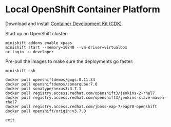 # Local OpenShift Container Platform

Download and install [Container Development Kit (CDK)](https://developers.redhat.com/products/cdk/download/)

Start up an OpenShift cluster:

```
minishift addons enable xpaas
minishift start --memory=10240 --vm-driver=virtualbox
oc login -u developer
```

Pre-pull the images to make sure the deployments go faster:

```
minishift ssh 

docker pull openshiftdemos/gogs:0.11.34
docker pull openshiftdemos/sonarqube:7.0
docker pull sonatype/nexus3:3.7.1
docker pull registry.access.redhat.com/openshift3/jenkins-2-rhel7
docker pull registry.access.redhat.com/openshift3/jenkins-slave-maven-rhel7
docker pull registry.access.redhat.com/jboss-eap-7/eap70-openshift
docker pull openshift/origin:v3.7.0

exit
```